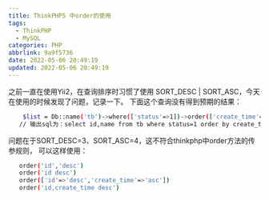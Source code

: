 ```yaml
---
title: ThinkPHP5 中order的使用
tags:
  - ThinkPHP
  - MySQL
categories: PHP
abbrlink: 9a9f5736
date: 2022-05-06 20:49:19
updated: 2022-05-06 20:49:19
---
```

之前一直在使用Yii2，在查询排序时习惯了使用 SORT_DESC | SORT_ASC，今天在使用的时候发现了问题，记录一下。
下面这个查询没有得到预期的结果：
``` bash
    $list = Db::name('tb')->where(['status'=>1])->order(['create_time'=>SORT_DESC])->field('id,name')->select();
   // 输出sql为：select id,name from tb where status=1 order by create_time;
``` 

问题在于SORT_DESC=3、SORT_ASC=4，这不符合thinkphp中order方法的传参规则，
可以这样使用：

``` bash
   order('id','desc')
   order('id desc')
   order(['id'=>'desc','create_time'=>'asc'])
   order('id,create_time desc')
``` 
